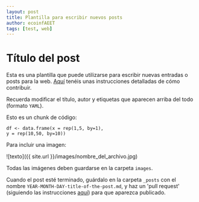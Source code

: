 ```yaml
---
layout: post
title: Plantilla para escribir nuevos posts	
author: ecoinfAEET 
tags: [test, web]
---
```


# Título del post

Esta es una plantilla que puede utilizarse para escribir nuevas entradas o posts para la web.  [Aquí](http://ecoinfaeet.github.io/2015/04/04/publicar-contenido/) tenéis unas instrucciones detalladas de cómo contribuir.

Recuerda modificar el título, autor y etiquetas que aparecen arriba del todo (formato `YAML`).

Esto es un chunk de código:

```
df <- data.frame(x = rep(1,5, by=1),
y = rep(10,50, by=10))
```

Para incluir una imagen:

![texto]({{ site.url }}/images/nombre_del_archivo.jpg)

Todas las imágenes deben guardarse en la carpeta `images`.


Cuando el post esté terminado, guárdalo en la carpeta `_posts` con el nombre `YEAR-MONTH-DAY-title-of-the-post.md`, y haz un 'pull request' (siguiendo las instrucciones [aquí](http://ecoinfaeet.github.io/2015/04/04/publicar-contenido/)) para que aparezca publicado.






